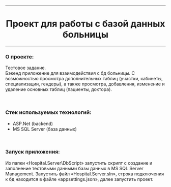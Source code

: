 <hr>
<h1 align="center">Проект для работы с базой данных больницы</h1>
<hr>
<div align="left">
  <h3>О проекте:</h3>
<p>Тестовое задание. <br> Бэкенд приложение для взаимодействия с бд больницы. С возможностью просмотра дополнительных таблиц (участки, кабинеты, специализации, гендеры), а также просмотра, добавления, изменение и удаление основных таблиц (пациенты, доктора).</p>
<br>
<h3>Стек используемых технологий:</h3>
<ul>
  <li>ASP.Net (backend)</li>
  <li>MS SQL Server (база данных)</li>
</ul>
<br>
<h3>Запуск приложения:</h3>
<p>Из папки &#171Hospital.Server\DbScript&#187 запустить скрипт с создание и заполнение тестовыми данными базы данных в MS SQL Server Management. Запустить файл &#171Hospital.Server.sln&#187, строка подключения к бд находится в файле &#171appsettings.json&#187, далее запустить проект.</p>
</div>
